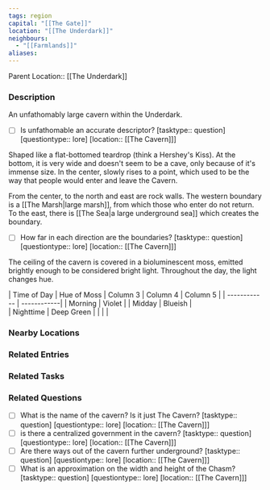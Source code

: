 ```yaml
---
tags: region
capital: "[[The Gate]]"
location: "[[The Underdark]]"
neighbours:
  - "[[Farmlands]]"
aliases: 
---
```


Parent Location:: [[The Underdark]]

### Description

An unfathomably large cavern within the Underdark. 
- [ ] Is unfathomable an accurate descriptor? [tasktype:: question] [questiontype:: lore] [location:: [[The Cavern]]] 

Shaped like a flat-bottomed teardrop (think a Hershey's Kiss). At the bottom, it is very wide and doesn't seem to be a cave, only because of it's immense size. In the center, slowly rises to a point, which used to be the way that people would enter and leave the Cavern.

From the center, to the north and east are rock walls. The western boundary is a [[The Marsh|large marsh]], from which those who enter do not return. To the east, there is [[The Sea|a large underground sea]] which creates the boundary.
- [ ] How far in each direction are the boundaries? [tasktype:: question] [questiontype:: lore] [location:: [[The Cavern]]]


The ceiling of the cavern is covered in a bioluminescent moss, emitted brightly enough to be considered bright light. Throughout the day, the light changes hue.

| Time of Day  | Hue of Moss | Column 3   | Column 4   | Column 5   |
| ------------ | ------------|
| Morning      | Violet      | 
| Midday       | Blueish     |  
| Nighttime    | Deep Green  | 
|  |  |


### Nearby Locations


### Related Entries


### Related Tasks


### Related Questions

- [ ] What is the name of the cavern? Is it just The Cavern? [tasktype:: question] [questiontype:: lore] [location:: [[The Cavern]]] 
- [ ] is there a centralized government in the cavern? [tasktype:: question] [questiontype:: lore] [location:: [[The Cavern]]] 
- [ ] Are there ways out of the cavern further underground? [tasktype:: question] [questiontype:: lore] [location:: [[The Cavern]]] 
- [ ] What is an approximation on the width and height of the Chasm? [tasktype:: question] [questiontype:: lore] [location:: [[The Cavern]]] 